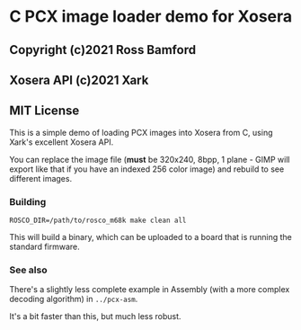 # C PCX image loader demo for Xosera

## Copyright (c)2021 Ross Bamford
## Xosera API (c)2021 Xark
## MIT License

This is a simple demo of loading PCX images into Xosera from C,
using Xark's excellent Xosera API. 

You can replace the image file (**must** be 320x240, 8bpp, 1 plane -
GIMP will export like that if you have an indexed 256 color image)
and rebuild to see different images.

### Building

```
ROSCO_DIR=/path/to/rosco_m68k make clean all
```

This will build a binary, which can be uploaded to a board that
is running the standard firmware.

### See also

There's a slightly less complete example in Assembly (with a more 
complex decoding algorithm) in `../pcx-asm`.

It's a bit faster than this, but much less robust.

